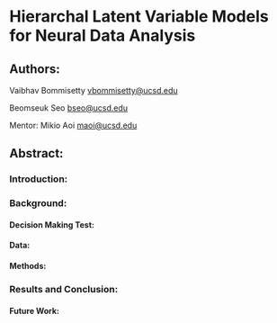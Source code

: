 # Hierarchal Latent Variable Models for Neural Data Analysis

## Authors:

Vaibhav Bommisetty vbommisetty@ucsd.edu

Beomseuk Seo bseo@ucsd.edu

Mentor: Mikio Aoi maoi@ucsd.edu

## Abstract:

### Introduction:

### Background:

#### Decision Making Test:

#### Data:

#### Methods:

### Results and Conclusion:

#### Future Work:


